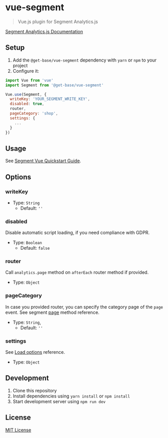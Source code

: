 # vue-segment

> Vue.js plugin for Segment Analytics.js

[Segment Analytics.js Documentation](https://segment.com/docs/sources/website/analytics.js/)

## Setup

1. Add the `@get-base/vue-segment` dependency with `yarn` or `npm` to your project
2. Configure it:

```js
import Vue from 'vue'
import Segment from '@get-base/vue-segment'

Vue.use(Segment, {
  writeKey: 'YOUR_SEGMENT_WRITE_KEY',
  disabled: true,
  router,
  pageCategory: 'shop',
  settings: {
    ...
  }
})
```

## Usage

See [Segment Vue Quickstart Guide](https://github.com/segmentio/analytics-vue#how-to-get-started).

## Options

### writeKey

- Type: `String`
  - Default: `''`

### disabled

Disable automatic script loading, if you need compliance with GDPR.

- Type: `Boolean`
  - Default: `false`

### router

Call `analytics.page` method on `afterEach` router method if provided.

- Type: `Object`

### pageCategory

In case you provided router, you can specify the category page of the `page` event. See segment [page](https://segment.com/docs/sources/website/analytics.js/#page) method reference.

- Type: `String`,
  - Default: `''`

### settings

See [Load options](https://segment.com/docs/sources/website/analytics.js/#load-options) reference.

- Type: `Object`

## Development

1. Clone this repository
2. Install dependencies using `yarn install` or `npm install`
3. Start development server using `npm run dev`

## License

[MIT License](./LICENSE.md)

